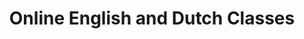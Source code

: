 ---
title: "Online English and Dutch Classes"
draft: false
# page title background image
bg_image: "images/backgrounds/page-title.png"
# meta description
description : "I teach general and specific English and Dutch classes online. Click on the class types for more information."
---